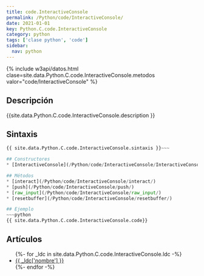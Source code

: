 ```yaml
---
title: code.InteractiveConsole
permalink: /Python/code/InteractiveConsole/
date: 2021-01-01
key: Python.C.code.InteractiveConsole
category: python
tags: ['clase python', 'code']
sidebar: 
  nav: python
---
```


{% include w3api/datos.html clase=site.data.Python.C.code.InteractiveConsole.metodos valor="code/InteractiveConsole" %}

## Descripción
{{site.data.Python.C.code.InteractiveConsole.description }}

## Sintaxis
~~~python
{{ site.data.Python.C.code.InteractiveConsole.sintaxis }}~~~

## Constructores
* [InteractiveConsole](/Python/code/InteractiveConsole/InteractiveConsole/)

## Métodos
* [interact](/Python/code/InteractiveConsole/interact/)
* [push](/Python/code/InteractiveConsole/push/)
* [raw_input](/Python/code/InteractiveConsole/raw_input/)
* [resetbuffer](/Python/code/InteractiveConsole/resetbuffer/)

## Ejemplo
~~~python
{{ site.data.Python.C.code.InteractiveConsole.code}}
~~~

## Artículos
<ul>
{%- for _ldc in site.data.Python.C.code.InteractiveConsole.ldc -%}
   <li>
       <a href="{{_ldc['url'] }}">{{ _ldc['nombre'] }}</a>
   </li>
{%- endfor -%}
</ul>
